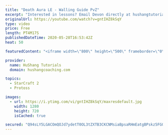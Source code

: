 ```yaml
---
title: "Death Aura LE - Walling Guide PvZ"
excerpt: "Interested in lessons? Email Devon directly at hushangtutorials@outlook.com ------------------------------------------------------------------------------------------------------- Want to support HuShang Tutorials directly? Patreon is a website where you can contribute a monthly donation that will help"
originalUrl: https://youtube.com/watch?v=gntIHZ8kSqY
type: video
price: Free
length: PT4M17S
publishedDateTime: 2020-05-28T16:53:42Z
heat: 50

featuredContent: "<iframe width=\"800\" height=\"500\" frameborder=\"0\" src=\"https://www.youtube.com/embed/gntIHZ8kSqY\" allow=\"accelerometer; autoplay; encrypted-media; gyroscope; picture-in-picture\" allowfullscreen></iframe>"

provider:
  name: HuShang Tutorials
  domain: hushangcoaching.com

topics:
  - StarCraft 2
  - Protoss

images:
  - url: https://i.ytimg.com/vi/gntIHZ8kSqY/maxresdefault.jpg
    width: 1280
    height: 720
    isCached: true

secured: "Q94sLY5LGACOmQOJd7ydetT0OL3tZXTB3CKCNMsiaBpsaRHmEatgBPskz5FGQM40+DQb/EIMO1dx0gyeMyxDSbkDkEM0VbzG6HjCO7KmBUXKrhr3oOeZuURpJ5LGvXRtdk132MeshqPd2UEd13Lgw077oy8uI0Iz+o6Zbsmzn01UrE8ECE+LLk1FJXfq33zK9qQ+rdqQ12auvfuM6MjY5KXSxVOH+PYe7hqN9nRtg9Rk30/YmX4Mz/N6Lkz0MLhMBtu3u4WhCfvhnQbh20s0egsm12M+oyhzwHe/6PrWzhtN6d/fPwaLf9mU69KgQfNOgS4y+D4LB6kfP5VvEH3karCYLxpNumO4V6JGlVbS4S40WyOA8Z+2QbEhMede/AwxRFrH7NemPdBfyrh+7WxaTxbbxamhsye5lyVf610RF2A=;OV8gxaEL3inrFpdo41V6fQ=="
---
```


